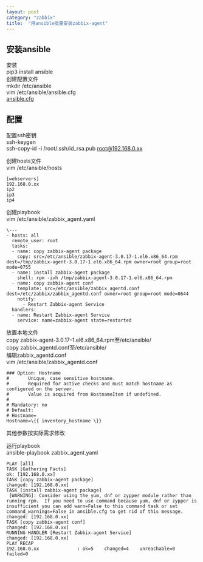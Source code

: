 ```yaml
---
layout: post
category: "zabbix"
title:  "用ansible批量安装zabbix-agent"
---
```


## 安装ansible
安装  
pip3 install ansible  
创建配置文件  
mkdir /etc/ansible  
vim /etc/ansible/ansible.cfg  
[ansible.cfg](https://raw.githubusercontent.com/ansible/ansible/devel/examples/ansible.cfg)

<!-- more -->

## 配置
配置ssh密钥  
ssh-keygen  
ssh-copy-id -i /root/.ssh/id_rsa.pub root@192.168.0.xx

创建hosts文件  
vim /etc/ansible/hosts
```
[webservers]
192.168.0.xx
ip2
ip3
ip4
```

创建playbook  
vim /etc/ansible/zabbix_agent.yaml
```
\---
- hosts: all
  remote_user: root
  tasks:
  - name: copy zabbix-agent package
    copy: src=/etc/ansible/zabbix-agent-3.0.17-1.el6.x86_64.rpm dest=/tmp/zabbix-agent-3.0.17-1.el6.x86_64.rpm owner=root group=root mode=0755
  - name: install zabbix-agent package
    shell: rpm -ivh /tmp/zabbix-agent-3.0.17-1.el6.x86_64.rpm
  - name: copy zabbix-agent conf
    template: src=/etc/ansible/zabbix_agentd.conf dest=/etc/zabbix/zabbix_agentd.conf owner=root group=root mode=0644
    notify:
      - Restart Zabbix-agent Service
  handlers:
  - name: Restart Zabbix-agent Service
    service: name=zabbix-agent state=restarted
```

放置本地文件  
copy zabbix-agent-3.0.17-1.el6.x86_64.rpm至/etc/ansible/  
copy zabbix_agentd.conf至/etc/ansible/  
编辑zabbix_agentd.conf  
vim /etc/ansible/zabbix_agentd.conf  

```
### Option: Hostname
#       Unique, case sensitive hostname.
#       Required for active checks and must match hostname as configured on the server.
#       Value is acquired from HostnameItem if undefined.
#
# Mandatory: no
# Default:
# Hostname=
Hostname=\{{ inventory_hostname \}}
```  
其他参数按实际需求修改

运行playbook  
ansible-playbook zabbix_agent.yaml
```
PLAY [all] 
TASK [Gathering Facts] 
ok: [192.168.0.xx]
TASK [copy zabbix-agent package]
changed: [192.168.0.xx]
TASK [install zabbix-agent package]
 [WARNING]: Consider using the yum, dnf or zypper module rather than running rpm.  If you need to use command because yum, dnf or zypper is
insufficient you can add warn=False to this command task or set command_warnings=False in ansible.cfg to get rid of this message.
changed: [192.168.0.xx]
TASK [copy zabbix-agent conf]
changed: [192.168.0.xx]
RUNNING HANDLER [Restart Zabbix-agent Service] 
changed: [192.168.0.xx]
PLAY RECAP 
192.168.0.xx              : ok=5    changed=4    unreachable=0    failed=0   
```